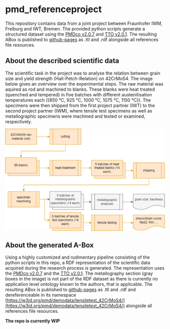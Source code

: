 # pmd_referenceproject

This repository contains data from a joint project between Fraunhofer IWM, Freiburg and IWT, Bremen. The provided python scripts generate a structured dataset using the [PMDco v2.0.7](https://github.com/materialdigital/core-ontology) and [TTO v2.0.1](https://github.com/materialdigital/application-ontologies). The resulting ABox is published to [github-pages](https://materialdigital.github.io/demodata_tensiletest_42CrMoS4/) as .ttl and .rdf alongside all references file resources.

## About the described scientific data
The scientific task in the project was to analyse the relation between grain size and yield strength (Hall-Petch-Relation) on 42CrMoS4. The image below gives an overview over the experimental steps. The raw material was aquired as rod and machined to blanks. These blanks were heat treated (quenched and tempered) in five batches with different austenitisation temperatures each ({850 °C, 925 °C, 1000 °C, 1075 °C, 1150 °C}). The specimens were then shipped from the first project partner (IWT) to the second project partner (IWM), where tensile test specimens as well as metallographic specimens were machined and tested or examined, respectively.

![alt text](project_flowchart.drawio.png)

## About the generated A-Box
Using a highly customized and rudimentary pipeline consisting of the python scripts in this repo, a RDF representation of the scientific data acquired during the research process is generated. The representation uses the [PMDco v2.0.7](https://github.com/materialdigital/core-ontology) and the [TTO v2.0.1](https://github.com/materialdigital/application-ontologies). The metallography section (gray boxes in the image) is not part of the RDF dataset as there is currently no application level ontology known to the authors, that is applicable. The resulting ABox is published to [github-pages](https://materialdigital.github.io/demodata_tensiletest_42CrMoS4/) as .ttl and .rdf and dereferenceable in its namespace [https://w3id.org/pmd/demodata/tensiletest_42CrMoS4/](https://w3id.org/pmd/demodata/tensiletest_42CrMoS4/) alongside all references file resources.

**The repo is currently WIP**
